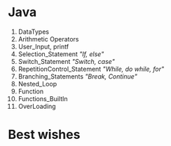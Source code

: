 # **Java**

01. DataTypes
02. Arithmetic Operators
03. User_Input, printf
04. Selection_Statement *"If, else"*
05. Switch_Statement *"Switch, case"*
06. RepetitionControl_Statement *"While, do while, for"*
07. Branching_Statements *"Break, Continue"*
08. Nested_Loop
09. Function
10. Functions_BuiltIn
11. OverLoading

# **Best wishes**
